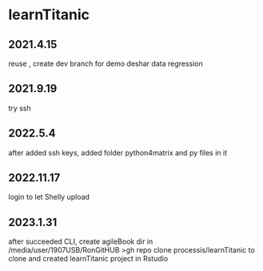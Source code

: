 # learnTitanic
## 2021.4.15
reuse , create dev branch for demo deshar data regression
## 2021.9.19
try ssh
## 2022.5.4
after added ssh keys, added folder python4matrix and py files in it
## 2022.11.17
login to let Shelly upload
## 2023.1.31
after succeeded CLI, create agileBook dir
in /media/user/1907USB/RonGitHUB  >gh repo clone processis/learnTitanic  to clone and created learnTitanic project in Rstudio
